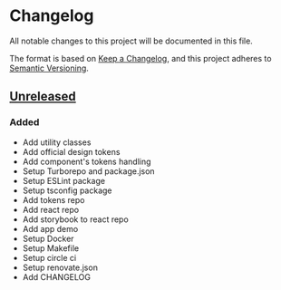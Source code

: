 # Changelog

All notable changes to this project will be documented in this file.

The format is based on [Keep a Changelog](https://keepachangelog.com/en/1.0.0),
and this project adheres to
[Semantic Versioning](https://semver.org/spec/v2.0.0.html).

## [Unreleased]

### Added

- Add utility classes
- Add official design tokens
- Add component's tokens handling
- Setup Turborepo and package.json
- Setup ESLint package
- Setup tsconfig package
- Add tokens repo
- Add react repo
- Add storybook to react repo
- Add app demo
- Setup Docker
- Setup Makefile
- Setup circle ci
- Setup renovate.json
- Add CHANGELOG


[unreleased]: https://github.com/openfun/cunningham

